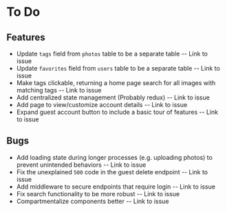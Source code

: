 # To Do

## Features

* Update `tags` field from `photos` table to be a separate table -- Link to issue
* Update `favorites` field from `users` table to be a separate table -- Link to issue
* Make tags clickable, returning a home page search for all images with matching tags -- Link to issue
* Add centralized state management (Probably redux) -- Link to issue
* Add page to view/customize account details -- Link to issue
* Expand guest account button to include a basic tour of features -- Link to issue

## Bugs

* Add loading state during longer processes (e.g. uploading photos) to prevent unintended behaviors -- Link to issue
* Fix the unexplained `500` code in the guest delete endpoint -- Link to issue
* Add middleware to secure endpoints that require login -- Link to issue
* Fix search functionality to be more robust -- Link to issue
* Compartmentalize components better -- Link to issue
